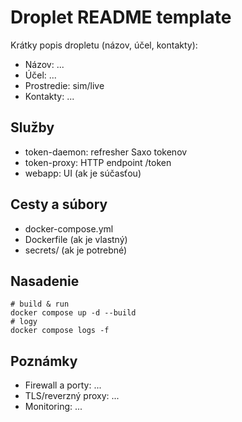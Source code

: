 # Droplet README template

Krátky popis dropletu (názov, účel, kontakty):
- Názov: ...
- Účel: ...
- Prostredie: sim/live
- Kontakty: ...

## Služby
- token-daemon: refresher Saxo tokenov
- token-proxy: HTTP endpoint /token
- webapp: UI (ak je súčasťou)

## Cesty a súbory
- docker-compose.yml
- Dockerfile (ak je vlastný)
- secrets/ (ak je potrebné)

## Nasadenie
```
# build & run
docker compose up -d --build
# logy
docker compose logs -f
```

## Poznámky
- Firewall a porty: ...
- TLS/reverzný proxy: ...
- Monitoring: ...
